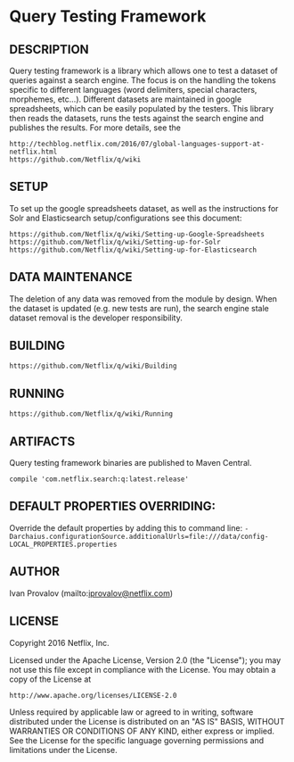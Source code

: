 Query Testing Framework
=====
DESCRIPTION
-----------

Query testing framework is a library which allows one to test a dataset of queries against a search engine.  The focus is on
the handling the tokens specific to different languages (word delimiters, special characters, morphemes, etc...).  Different datasets
are maintained in google spreadsheets, which can be easily populated by the testers.  This library then reads the datasets, runs the 
tests against the search engine and publishes the results.  For more details, see the 

	http://techblog.netflix.com/2016/07/global-languages-support-at-netflix.html
	https://github.com/Netflix/q/wiki

SETUP
-----------

To set up the google spreadsheets dataset, as well as the instructions for Solr and Elasticsearch setup/configurations see this document:

	https://github.com/Netflix/q/wiki/Setting-up-Google-Spreadsheets
	https://github.com/Netflix/q/wiki/Setting-up-for-Solr
	https://github.com/Netflix/q/wiki/Setting-up-for-Elasticsearch

DATA MAINTENANCE
----------------

The deletion of any data was removed from the module by design.  When the dataset is updated (e.g. new tests are run), the search engine stale dataset removal is the developer responsibility.  


BUILDING
-----------
	
	https://github.com/Netflix/q/wiki/Building

RUNNING 
-----------

	https://github.com/Netflix/q/wiki/Running

ARTIFACTS
-----------

Query testing framework binaries are published to Maven Central.

`compile 'com.netflix.search:q:latest.release'`


DEFAULT PROPERTIES OVERRIDING:
-----------

Override the default properties by adding this to command line:
`-Darchaius.configurationSource.additionalUrls=file:///data/config-LOCAL_PROPERTIES.properties`


AUTHOR
-----------

Ivan Provalov (mailto:iprovalov@netflix.com)

LICENSE
-----------

Copyright 2016 Netflix, Inc.

Licensed under the Apache License, Version 2.0 (the "License");
you may not use this file except in compliance with the License.
You may obtain a copy of the License at

    http://www.apache.org/licenses/LICENSE-2.0

Unless required by applicable law or agreed to in writing, software
distributed under the License is distributed on an "AS IS" BASIS,
WITHOUT WARRANTIES OR CONDITIONS OF ANY KIND, either express or implied.
See the License for the specific language governing permissions and
limitations under the License.
